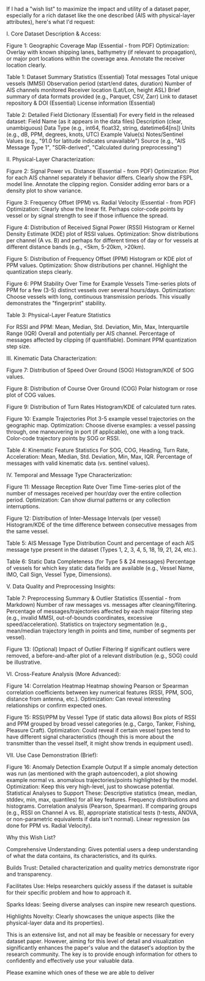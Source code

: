 If I had a "wish list" to maximize the impact and utility of a dataset paper, especially for a rich dataset like the one described (AIS with physical-layer attributes), here's what I'd request:

I. Core Dataset Description & Access:

Figure 1: Geographic Coverage Map (Essential - from PDF)
Optimization: Overlay with known shipping lanes, bathymetry (if relevant to propagation), or major port locations within the coverage area. Annotate the receiver location clearly.

Table 1: Dataset Summary Statistics (Essential)
Total messages
Total unique vessels (MMSI)
Observation period (start/end dates, duration)
Number of AIS channels monitored
Receiver location (Lat/Lon, height ASL)
Brief summary of data formats provided (e.g., Parquet, CSV, Zarr)
Link to dataset repository & DOI (Essential)
License information (Essential)

Table 2: Detailed Field Dictionary (Essential)
For every field in the released dataset:
Field Name (as it appears in the data files)
Description (clear, unambiguous)
Data Type (e.g., int64, float32, string, datetime64[ns])
Units (e.g., dB, PPM, degrees, knots, UTC)
Example Value(s)
Notes/Sentinel Values (e.g., "91.0 for latitude indicates unavailable")
Source (e.g., "AIS Message Type 1", "SDR-derived", "Calculated during preprocessing")

II. Physical-Layer Characterization:

Figure 2: Signal Power vs. Distance (Essential - from PDF)
Optimization: Plot for each AIS channel separately if behavior differs. Clearly show the FSPL model line. Annotate the clipping region. Consider adding error bars or a density plot to show variance.

Figure 3: Frequency Offset (PPM) vs. Radial Velocity (Essential - from PDF)
Optimization: Clearly show the linear fit. Perhaps color-code points by vessel or by signal strength to see if those influence the spread.

Figure 4: Distribution of Received Signal Power (RSSI)
Histogram or Kernel Density Estimate (KDE) plot of RSSI values.
Optimization: Show distributions per channel (A vs. B) and perhaps for different times of day or for vessels at different distance bands (e.g., <5km, 5-20km, >20km).

Figure 5: Distribution of Frequency Offset (PPM)
Histogram or KDE plot of PPM values.
Optimization: Show distributions per channel. Highlight the quantization steps clearly.

Figure 6: PPM Stability Over Time for Example Vessels
Time-series plots of PPM for a few (3-5) distinct vessels over several hours/days.
Optimization: Choose vessels with long, continuous transmission periods. This visually demonstrates the "fingerprint" stability.

Table 3: Physical-Layer Feature Statistics

For RSSI and PPM:
Mean, Median, Std. Deviation, Min, Max, Interquartile Range (IQR)
Overall and potentially per AIS channel.
Percentage of messages affected by clipping (if quantifiable).
Dominant PPM quantization step size.

III. Kinematic Data Characterization:

Figure 7: Distribution of Speed Over Ground (SOG)
Histogram/KDE of SOG values.

Figure 8: Distribution of Course Over Ground (COG)
Polar histogram or rose plot of COG values.

Figure 9: Distribution of Turn Rates
Histogram/KDE of calculated turn rates.

Figure 10: Example Trajectories
Plot 3-5 example vessel trajectories on the geographic map.
Optimization: Choose diverse examples: a vessel passing through, one maneuvering in port (if applicable), one with a long track. Color-code trajectory points by SOG or RSSI.

Table 4: Kinematic Feature Statistics
For SOG, COG, Heading, Turn Rate, Acceleration:
Mean, Median, Std. Deviation, Min, Max, IQR.
Percentage of messages with valid kinematic data (vs. sentinel values).

IV. Temporal and Message Type Characterization:

Figure 11: Message Reception Rate Over Time
Time-series plot of the number of messages received per hour/day over the entire collection period.
Optimization: Can show diurnal patterns or any collection interruptions.

Figure 12: Distribution of Inter-Message Intervals (per vessel)
Histogram/KDE of the time difference between consecutive messages from the same vessel.

Table 5: AIS Message Type Distribution
Count and percentage of each AIS message type present in the dataset (Types 1, 2, 3, 4, 5, 18, 19, 21, 24, etc.).

Table 6: Static Data Completeness (for Type 5 & 24 messages)
Percentage of vessels for which key static data fields are available (e.g., Vessel Name, IMO, Call Sign, Vessel Type, Dimensions).

V. Data Quality and Preprocessing Insights:

Table 7: Preprocessing Summary & Outlier Statistics (Essential - from Markdown)
Number of raw messages vs. messages after cleaning/filtering.
Percentage of messages/trajectories affected by each major filtering step (e.g., invalid MMSI, out-of-bounds coordinates, excessive speed/acceleration).
Statistics on trajectory segmentation (e.g., mean/median trajectory length in points and time, number of segments per vessel).

Figure 13: (Optional) Impact of Outlier Filtering
If significant outliers were removed, a before-and-after plot of a relevant distribution (e.g., SOG) could be illustrative.

VI. Cross-Feature Analysis (More Advanced):

Figure 14: Correlation Heatmap
Heatmap showing Pearson or Spearman correlation coefficients between key numerical features (RSSI, PPM, SOG, distance from antenna, etc.).
Optimization: Can reveal interesting relationships or confirm expected ones.

Figure 15: RSSI/PPM by Vessel Type (if static data allows)
Box plots of RSSI and PPM grouped by broad vessel categories (e.g., Cargo, Tanker, Fishing, Pleasure Craft).
Optimization: Could reveal if certain vessel types tend to have different signal characteristics (though this is more about the transmitter than the vessel itself, it might show trends in equipment used).

VII. Use Case Demonstration (Brief):

Figure 16: Anomaly Detection Example Output
If a simple anomaly detection was run (as mentioned with the graph autoencoder), a plot showing example normal vs. anomalous trajectories/points highlighted by the model.
Optimization: Keep this very high-level, just to showcase potential.
Statistical Analyses to Support These:
Descriptive statistics (mean, median, stddev, min, max, quantiles) for all key features.
Frequency distributions and histograms.
Correlation analysis (Pearson, Spearman).
If comparing groups (e.g., RSSI on Channel A vs. B), appropriate statistical tests (t-tests, ANOVA, or non-parametric equivalents if data isn't normal).
Linear regression (as done for PPM vs. Radial Velocity).

Why this Wish List?

Comprehensive Understanding: Gives potential users a deep understanding of what the data contains, its characteristics, and its quirks.

Builds Trust: Detailed characterization and quality metrics demonstrate rigor and transparency.

Facilitates Use: Helps researchers quickly assess if the dataset is suitable for their specific problem and how to approach it.

Sparks Ideas: Seeing diverse analyses can inspire new research questions.

Highlights Novelty: Clearly showcases the unique aspects (like the physical-layer data and its properties).

This is an extensive list, and not all may be feasible or necessary for every dataset paper. However, aiming for this level of detail and visualization significantly enhances the paper's value and the dataset's adoption by the research community. The key is to provide enough information for others to confidently and effectively use your valuable data.

Please examine which ones of these we are able to deliver
